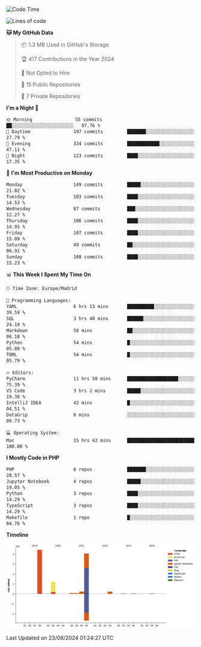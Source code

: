 <!--START_SECTION:waka-->
![Code Time](http://img.shields.io/badge/Code%20Time-339%20hrs%2016%20mins-blue)

![Lines of code](https://img.shields.io/badge/From%20Hello%20World%20I%27ve%20Written-10.4%20million%20lines%20of%20code-blue)

**🐱 My GitHub Data** 

> 📦 1.3 MB Used in GitHub's Storage 
 > 
> 🏆 417 Contributions in the Year 2024
 > 
> 🚫 Not Opted to Hire
 > 
> 📜 15 Public Repositories 
 > 
> 🔑 7 Private Repositories 
 > 
**I'm a Night 🦉** 

```text
🌞 Morning                55 commits          ██░░░░░░░░░░░░░░░░░░░░░░░   07.76 % 
🌆 Daytime                197 commits         ███████░░░░░░░░░░░░░░░░░░   27.79 % 
🌃 Evening                334 commits         ████████████░░░░░░░░░░░░░   47.11 % 
🌙 Night                  123 commits         ████░░░░░░░░░░░░░░░░░░░░░   17.35 % 
```
📅 **I'm Most Productive on Monday** 

```text
Monday                   149 commits         █████░░░░░░░░░░░░░░░░░░░░   21.02 % 
Tuesday                  103 commits         ████░░░░░░░░░░░░░░░░░░░░░   14.53 % 
Wednesday                87 commits          ███░░░░░░░░░░░░░░░░░░░░░░   12.27 % 
Thursday                 106 commits         ████░░░░░░░░░░░░░░░░░░░░░   14.95 % 
Friday                   107 commits         ████░░░░░░░░░░░░░░░░░░░░░   15.09 % 
Saturday                 49 commits          ██░░░░░░░░░░░░░░░░░░░░░░░   06.91 % 
Sunday                   108 commits         ████░░░░░░░░░░░░░░░░░░░░░   15.23 % 
```


📊 **This Week I Spent My Time On** 

```text
🕑︎ Time Zone: Europe/Madrid

💬 Programming Languages: 
YAML                     6 hrs 13 mins       ██████████░░░░░░░░░░░░░░░   39.59 % 
SQL                      3 hrs 48 mins       ██████░░░░░░░░░░░░░░░░░░░   24.19 % 
Markdown                 58 mins             ██░░░░░░░░░░░░░░░░░░░░░░░   06.18 % 
Python                   54 mins             █░░░░░░░░░░░░░░░░░░░░░░░░   05.80 % 
TOML                     54 mins             █░░░░░░░░░░░░░░░░░░░░░░░░   05.79 % 

🔥 Editors: 
PyCharm                  11 hrs 50 mins      ███████████████████░░░░░░   75.39 % 
VS Code                  3 hrs 2 mins        █████░░░░░░░░░░░░░░░░░░░░   19.38 % 
IntelliJ IDEA            42 mins             █░░░░░░░░░░░░░░░░░░░░░░░░   04.51 % 
DataGrip                 6 mins              ░░░░░░░░░░░░░░░░░░░░░░░░░   00.73 % 

💻 Operating System: 
Mac                      15 hrs 42 mins      █████████████████████████   100.00 % 
```

**I Mostly Code in PHP** 

```text
PHP                      6 repos             ███████░░░░░░░░░░░░░░░░░░   28.57 % 
Jupyter Notebook         4 repos             █████░░░░░░░░░░░░░░░░░░░░   19.05 % 
Python                   3 repos             ████░░░░░░░░░░░░░░░░░░░░░   14.29 % 
TypeScript               3 repos             ████░░░░░░░░░░░░░░░░░░░░░   14.29 % 
Makefile                 1 repo              █░░░░░░░░░░░░░░░░░░░░░░░░   04.76 % 
```



**Timeline**

![Lines of Code chart](https://raw.githubusercontent.com/danisoronellas/danisoronellas/main/assets/bar_graph.png)


 Last Updated on 23/08/2024 01:24:27 UTC
<!--END_SECTION:waka-->
